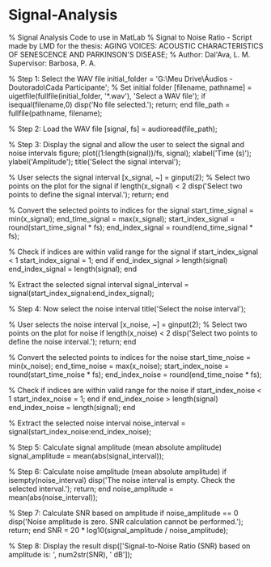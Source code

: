 # Signal-Analysis
% Signal Analysis Code to use in MatLab
% Signal to Noise Ratio - Script made by LMD for the thesis: AGING VOICES: ACOUSTIC CHARACTERISTICS OF SENESCENCE AND PARKINSON'S DISEASE; 
% Author: Dal'Ava, L. M. Supervisor: Barbosa, P. A.

% Step 1: Select the WAV file
initial_folder = 'G:\Meu Drive\Áudios - Doutorado\Cada Participante'; % Set initial folder
[filename, pathname] = uigetfile(fullfile(initial_folder, '*.wav'), 'Select a WAV file');
if isequal(filename,0)
   disp('No file selected.'); 
   return;
end
file_path = fullfile(pathname, filename);

% Step 2: Load the WAV file
[signal, fs] = audioread(file_path);

% Step 3: Display the signal and allow the user to select the signal and noise intervals
figure;
plot((1:length(signal))/fs, signal);
xlabel('Time (s)');
ylabel('Amplitude');
title('Select the signal interval');

% User selects the signal interval
[x_signal, ~] = ginput(2); % Select two points on the plot for the signal
if length(x_signal) < 2
    disp('Select two points to define the signal interval.');
    return;
end

% Convert the selected points to indices for the signal
start_time_signal = min(x_signal);
end_time_signal = max(x_signal);
start_index_signal = round(start_time_signal * fs);
end_index_signal = round(end_time_signal * fs);

% Check if indices are within valid range for the signal
if start_index_signal < 1
    start_index_signal = 1;
end
if end_index_signal > length(signal)
    end_index_signal = length(signal);
end

% Extract the selected signal interval
signal_interval = signal(start_index_signal:end_index_signal);

% Step 4: Now select the noise interval
title('Select the noise interval');

% User selects the noise interval
[x_noise, ~] = ginput(2); % Select two points on the plot for noise
if length(x_noise) < 2
    disp('Select two points to define the noise interval.');
    return;
end

% Convert the selected points to indices for the noise
start_time_noise = min(x_noise);
end_time_noise = max(x_noise);
start_index_noise = round(start_time_noise * fs);
end_index_noise = round(end_time_noise * fs);

% Check if indices are within valid range for the noise
if start_index_noise < 1
    start_index_noise = 1;
end
if end_index_noise > length(signal)
    end_index_noise = length(signal);
end

% Extract the selected noise interval
noise_interval = signal(start_index_noise:end_index_noise);

% Step 5: Calculate signal amplitude (mean absolute amplitude)
signal_amplitude = mean(abs(signal_interval));

% Step 6: Calculate noise amplitude (mean absolute amplitude)
if isempty(noise_interval)
    disp('The noise interval is empty. Check the selected interval.');
    return;
end
noise_amplitude = mean(abs(noise_interval));

% Step 7: Calculate SNR based on amplitude
if noise_amplitude == 0
    disp('Noise amplitude is zero. SNR calculation cannot be performed.');
    return;
end
SNR = 20 * log10(signal_amplitude / noise_amplitude);

% Step 8: Display the result
disp(['Signal-to-Noise Ratio (SNR) based on amplitude is: ', num2str(SNR), ' dB']);
